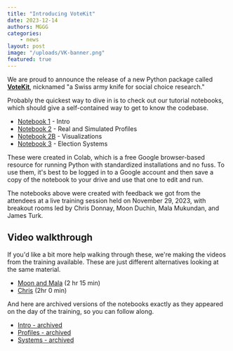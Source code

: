 ```yaml
---
title: "Introducing VoteKit"
date: 2023-12-14
authors: MGGG
categories:
    - news
layout: post
image: "/uploads/VK-banner.png"
featured: true
---
```


We are proud to announce the release of a new Python package called **[VoteKit](https://github.com/mggg/VoteKit)**, nicknamed "a Swiss army knife for social choice research."

Probably the quickest way to dive in is to check out our tutorial notebooks, which should give a self-contained way to get to know the codebase.
* [Notebook 1](https://tinyurl.com/VoteKit1) - Intro
* [Notebook 2](https://tinyurl.com/VoteKit2) - Real and Simulated Profiles
* [Notebook 2B](https://tinyurl.com/VoteKit2B) - Visualizations
* [Notebook 3](https://tinyurl.com/VoteKit3) - Election Systems

These were created in Colab, which is a free Google browser-based resource for running Python with standardized installations and no fuss.  To use them, it's best to be logged in to a Google account and then save a copy of the notebook to your drive and use that one to edit and run.

The notebooks above were created with feedback we got from the attendees at a live training session held on November 29, 2023, with breakout rooms led by Chris Donnay, Moon Duchin, Mala Mukundan, and James Turk.


<h2>Video walkthrough</h2>


If you'd like a bit more help walking through these, we're making the videos from the training available.  These are just different alternatives looking at the same material.
* [Moon and Mala](https://tufts.zoom.us/rec/share/q0D-Mo6vsCYKroLtlcZa1Mxir4454ccjYvNRnm-91UrAyQ8xf-nEb38mBNOjjeYs.bQ-ulgO3HsjxsnH0) (2 hr 15 min)
* [Chris](https://www.dropbox.com/sh/mkr5zda2xcppji9/AABkLVgtn9FpxQCWbYQXFkjia?dl=0&preview=video1561037337.mp4) (2hr 0 min)

And here are archived versions of the notebooks exactly as they appeared on the day of the training, so you can follow along.
* [Intro - archived](https://colab.research.google.com/drive/1k1P9KYjVRHmxWjVds-5xmcBoren7i09-?usp=sharing)
* [Profiles - archived](https://colab.research.google.com/drive/17LJw-DpOsqcipxWS1BPq8qJuFbhhxSb9?usp=sharing)
* [Systems - archived](https://colab.research.google.com/drive/1wcftO6o43wpGBcKUkb0JMCIZc_W423xo?usp=sharing)
